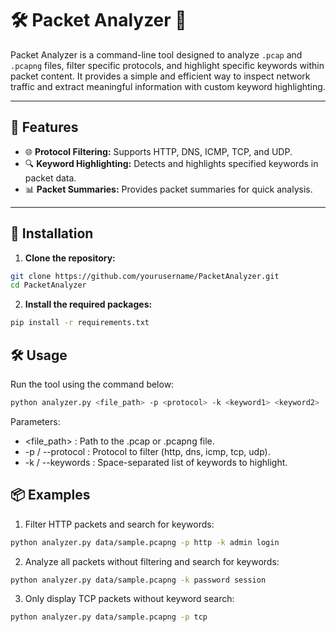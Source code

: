 # 🛠️ Packet Analyzer 🚀  

Packet Analyzer is a command-line tool designed to analyze `.pcap` and `.pcapng` files, filter specific protocols, and highlight specific keywords within packet content. It provides a simple and efficient way to inspect network traffic and extract meaningful information with custom keyword highlighting.

---

## 🌟 Features

- 🌐 **Protocol Filtering:** Supports HTTP, DNS, ICMP, TCP, and UDP.
- 🔍 **Keyword Highlighting:** Detects and highlights specified keywords in packet data.
- 📊 **Packet Summaries:** Provides packet summaries for quick analysis.

---

## 🚀 Installation

1. **Clone the repository:**  
```bash
git clone https://github.com/yourusername/PacketAnalyzer.git
cd PacketAnalyzer
```

2. **Install the required packages:**  
```bash
pip install -r requirements.txt
```

## 🛠️ Usage
Run the tool using the command below:
```bash
python analyzer.py <file_path> -p <protocol> -k <keyword1> <keyword2>
```

Parameters:

- <file_path> : Path to the .pcap or .pcapng file.
- -p / --protocol : Protocol to filter (http, dns, icmp, tcp, udp).
- -k / --keywords : Space-separated list of keywords to highlight.

## 📦 Examples
1. Filter HTTP packets and search for keywords:
```bash
python analyzer.py data/sample.pcapng -p http -k admin login
```
2. Analyze all packets without filtering and search for keywords:
```bash
python analyzer.py data/sample.pcapng -k password session
```
3. Only display TCP packets without keyword search:
```bash
python analyzer.py data/sample.pcapng -p tcp
```

